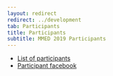 ```yaml
---
layout: redirect
redirect: ../development
tab: Participants
title: Participants
subtitle: MMED 2019 Participants
---
```


- [List of participants](./participantList)
- [Participant facebook](./participantFacebook)
